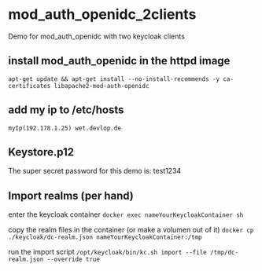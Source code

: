# mod_auth_openidc_2clients
Demo for mod_auth_openidc with two keycloak clients

## install mod_auth_openidc in the httpd image

`apt-get update && apt-get install --no-install-recommends -y ca-certificates libapache2-mod-auth-openidc`

## add my ip to /etc/hosts

`myIp(192.178.1.25) wet.devlop.de`

## Keystore.p12
The super secret password for this demo is: test1234

## Import realms (per hand)

enter the keycloak container
`docker exec nameYourKeycloakContainer sh`

copy the realm files in the container (or make a volumen out of it)
`docker cp ./keycloak/dc-realm.json nameYourKeycloakContainer:/tmp`

run the import script
`/opt/keycloak/bin/kc.sh import --file /tmp/dc-realm.json --override true`